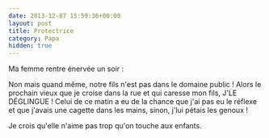 ```yaml
---
date: 2013-12-07 15:59:36+00:00
layout: post
title: Protectrice
category: Papa
hidden: true
---
```


Ma femme rentre énervée un soir :

  Non mais quand même, notre fils n'est pas dans le domaine public ! Alors le prochain vieux que je croise dans la rue et qui caresse mon fils, J'LE DÉGLINGUE ! Celui de ce matin a eu de la chance que j'ai pas eu le réflexe et que j'avais une cagette dans les mains, sinon, j'lui pétais les genoux !

Je crois qu'elle n'aime pas trop qu'on touche aux enfants.
